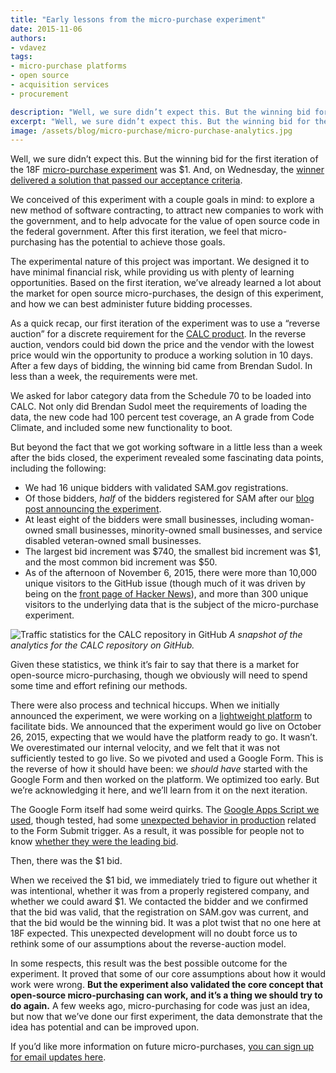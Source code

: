 ```yaml
---
title: "Early lessons from the micro-purchase experiment"
date: 2015-11-06
authors:
- vdavez
tags:
- micro-purchase platforms
- open source
- acquisition services
- procurement

description: "Well, we sure didn’t expect this. But the winning bid for the first iteration of the 18F micro-purchase experiment was $1. And on Wednesday, the winner delivered a solution that passed our acceptance criteria."
excerpt: "Well, we sure didn’t expect this. But the winning bid for the first iteration of the 18F micro-purchase experiment was $1. And on Wednesday, the winner delivered a solution that passed our acceptance criteria."
image: /assets/blog/micro-purchase/micro-purchase-analytics.jpg
---
```


Well, we sure didn’t expect this. But the winning bid for the first iteration of the 18F [micro-purchase experiment](https://18f.gsa.gov/2015/10/26/micro-purchase-criteria-announcement/) was $1. And, on Wednesday, the [winner delivered a solution that passed our acceptance criteria](https://github.com/18F/calc/issues/256).

We conceived of this experiment with a couple goals in mind: to explore a new method of software contracting, to attract new companies to work with the government, and to help advocate for the value of open source code in the federal government. After this first iteration, we feel that micro-purchasing has the potential to achieve those goals.

The experimental nature of this project was important. We designed it to have minimal financial risk, while providing us with plenty of learning opportunities. Based on the first iteration, we’ve already learned a lot about the market for open source micro-purchases, the design of this experiment, and how we can best administer future bidding processes.

As a quick recap, our first iteration of the experiment was to use a “reverse auction” for a discrete requirement for the [CALC product](https://calc.gsa.gov). In the reverse auction, vendors could bid down the price and the vendor with the lowest price would win the opportunity to produce a working solution in 10 days. After a few days of bidding, the winning bid came from Brendan Sudol. In less than a week, the requirements were met.

We asked for labor category data from the Schedule 70 to be loaded into CALC. Not only did Brendan Sudol meet the requirements of loading the data, the new code had 100 percent test coverage, an A grade from Code Climate, and included some new functionality to boot.

But beyond the fact that we got working software in a little less than a week after the bids closed, the experiment revealed some fascinating data points, including the following:

* We had 16 unique bidders with validated SAM.gov registrations.
* Of those bidders, *half* of the bidders registered for SAM after our [blog post announcing the experiment](https://18f.gsa.gov/2015/10/13/open-source-micropurchasing/).
* At least eight of the bidders were small businesses, including woman-owned small businesses, minority-owned small businesses, and service disabled veteran-owned small businesses.
* The largest bid increment was $740, the smallest bid increment was $1, and the most common bid increment was $50.
* As of the afternoon of November 6, 2015, there were more than 10,000 unique visitors to the GitHub issue (though much of it was driven by being on the [front page of Hacker News](https://news.ycombinator.com/item?id=10471677)), and more than 300 unique visitors to the underlying data that is the subject of the micro-purchase experiment.

![Traffic statistics for the CALC repository in GitHub]({{site.baseurl}}/assets/blog/micro-purchase/micro-purchase-analytics.jpg)
*A snapshot of the analytics for the CALC repository on GitHub.*

Given these statistics, we think it’s fair to say that there is a market for open-source micro-purchasing, though we obviously will need to spend some time and effort refining our methods.

There were also process and technical hiccups. When we initially announced the experiment, we were working on a [lightweight platform](https://github.com/18F/micropurchase) to facilitate bids. We announced that the experiment would go live on October 26, 2015, expecting that we would have the platform ready to go. It wasn’t. We overestimated our internal velocity, and we felt that it was not sufficiently tested to go live. So we pivoted and used a Google Form. This is the reverse of how it should have been: we _should have_ started with the Google Form and then worked on the platform. We optimized too early. But we’re acknowledging it here, and we’ll learn from it on the next iteration.

The Google Form itself had some weird quirks. The [Google Apps Script we used](https://gist.github.com/vzvenyach/79e33b23b48d354130c2), though tested, had some [unexpected behavior in production](https://code.google.com/p/google-apps-script-issues/issues/detail?id=4447) related to the Form Submit trigger. As a result, it was possible for people not to know [whether they were the leading bid](https://github.com/18F/calc/issues/255#issuecomment-151623562).

Then, there was the $1 bid.

When we received the $1 bid, we immediately tried to figure out whether it was intentional, whether it was from a properly registered company, and whether we could award $1. We contacted the bidder and we confirmed that the bid was valid, that the registration on SAM.gov was current, and that the bid would be the winning bid. It was a plot twist that no one here at 18F expected. This unexpected development will no doubt force us to rethink some of our assumptions about the reverse-auction model.

In some respects, this result was the best possible outcome for the experiment. It proved that some of our core assumptions about how it would work were wrong. **But the experiment also validated the core concept that open-source micro-purchasing can work, and it’s a thing we should try to do again.** A few weeks ago, micro-purchasing for code was just an idea, but now that we’ve done our first experiment, the data demonstrate that the idea has potential and can be improved upon.

If you’d like more information on future micro-purchases, [you can sign up for email updates here](https://docs.google.com/forms/d/17l9hEd-rsZZrcYWGDtyfhAf2xgzZw0DHAIJ_v_CboSg/viewform).
